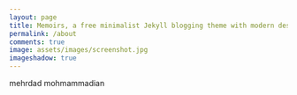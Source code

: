 ```yaml
---
layout: page
title: Memoirs, a free minimalist Jekyll blogging theme with modern design 
permalink: /about
comments: true
image: assets/images/screenshot.jpg
imageshadow: true
---
```



mehrdad mohmammadian
